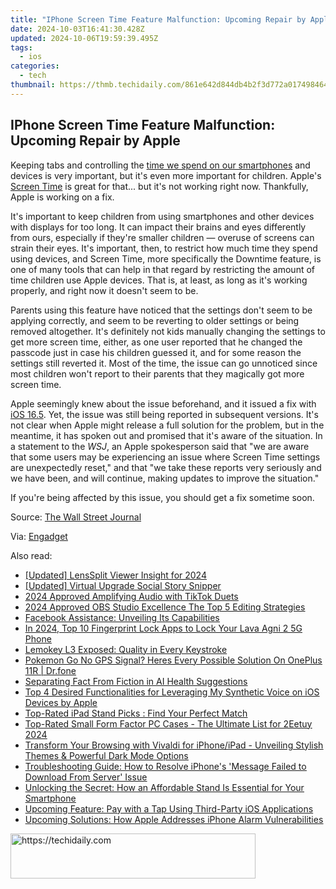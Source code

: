 ```yaml
---
title: "IPhone Screen Time Feature Malfunction: Upcoming Repair by Apple"
date: 2024-10-03T16:41:30.428Z
updated: 2024-10-06T19:59:39.495Z
tags:
  - ios
categories:
  - tech
thumbnail: https://thmb.techidaily.com/861e642d844db4b2f3d772a017498464c5809d87279c75b02518b1d6b111bfc3.jpg
---
```


## IPhone Screen Time Feature Malfunction: Upcoming Repair by Apple

Keeping tabs and controlling the [time we spend on our smartphones](https://win-forum.techidaily.com/digital-giants-showdown-navigating-through-facebook-twitter-instagram-and-youtube/) and devices is very important, but it's even more important for children. Apple's [Screen Time](https://youtube-web.techidaily.com/024-approved-essential-thumbnail-strategies-for-amplifying-viewership-on-youtube/) is great for that... but it's not working right now. Thankfully, Apple is working on a fix.

 It's important to keep children from using smartphones and other devices with displays for too long. It can impact their brains and eyes differently from ours, especially if they're smaller children — overuse of screens can strain their eyes. It's important, then, to restrict how much time they spend using devices, and Screen Time, more specifically the Downtime feature, is one of many tools that can help in that regard by restricting the amount of time children use Apple devices. That is, at least, as long as it's working properly, and right now it doesn't seem to be.

 Parents using this feature have noticed that the settings don't seem to be applying correctly, and seem to be reverting to older settings or being removed altogether. It's definitely not kids manually changing the settings to get more screen time, either, as one user reported that he changed the passcode just in case his children guessed it, and for some reason the settings still reverted it. Most of the time, the issue can go unnoticed since most children won't report to their parents that they magically got more screen time.

 Apple seemingly knew about the issue beforehand, and it issued a fix with [iOS 16.5](https://extra-approaches.techidaily.com/2024-approved-professional-gopro-footage-in-3-simple-steps/). Yet, the issue was still being reported in subsequent versions. It's not clear when Apple might release a full solution for the problem, but in the meantime, it has spoken out and promised that it's aware of the situation. In a statement to the _WSJ_, an Apple spokesperson said that "we are aware that some users may be experiencing an issue where Screen Time settings are unexpectedly reset," and that "we take these reports very seriously and we have been, and will continue, making updates to improve the situation."

 If you're being affected by this issue, you should get a fix sometime soon.

 Source: [The Wall Street Journal](https://www.wsj.com/articles/apples-parental-controls-are-broken-55a2aa52) 

 Via: [Engadget](https://www.engadget.com/apple-says-its-aware-of-a-bug-that-may-affect-screen-time-restrictions-for-kids-052057086.html?src=rss)

<ins class="adsbygoogle"
     style="display:block"
     data-ad-format="autorelaxed"
     data-ad-client="ca-pub-7571918770474297"
     data-ad-slot="1223367746"></ins>

<ins class="adsbygoogle"
     style="display:block"
     data-ad-client="ca-pub-7571918770474297"
     data-ad-slot="8358498916"
     data-ad-format="auto"
     data-full-width-responsive="true"></ins>

<span class="atpl-alsoreadstyle">Also read:</span>
<div><ul>
<li><a href="https://digital-screen-recording.techidaily.com/updated-lenssplit-viewer-insight-for-2024/"><u>[Updated] LensSplit Viewer Insight for 2024</u></a></li>
<li><a href="https://facebook-video-recording.techidaily.com/updated-virtual-upgrade-social-story-snipper/"><u>[Updated] Virtual Upgrade Social Story Snipper</u></a></li>
<li><a href="https://tiktok-clips.techidaily.com/2024-approved-amplifying-audio-with-tiktok-duets/"><u>2024 Approved Amplifying Audio with TikTok Duets</u></a></li>
<li><a href="https://screen-sharing-recording.techidaily.com/2024-approved-obs-studio-excellence-the-top-5-editing-strategies/"><u>2024 Approved OBS Studio Excellence The Top 5 Editing Strategies</u></a></li>
<li><a href="https://facebook.techidaily.com/facebook-assistance-unveiling-its-capabilities/"><u>Facebook Assistance: Unveiling Its Capabilities</u></a></li>
<li><a href="https://android-unlock.techidaily.com/in-2024-top-10-fingerprint-lock-apps-to-lock-your-lava-agni-2-5g-phone-by-drfone-android/"><u>In 2024, Top 10 Fingerprint Lock Apps to Lock Your Lava Agni 2 5G Phone</u></a></li>
<li><a href="https://games-able.techidaily.com/lemokey-l3-exposed-quality-in-every-keystroke/"><u>Lemokey L3 Exposed: Quality in Every Keystroke</u></a></li>
<li><a href="https://android-pokemon-go.techidaily.com/pokemon-go-no-gps-signal-heres-every-possible-solution-on-oneplus-11r-drfone-by-drfone-virtual-android/"><u>Pokemon Go No GPS Signal? Heres Every Possible Solution On OnePlus 11R | Dr.fone</u></a></li>
<li><a href="https://tech-savvy.techidaily.com/separating-fact-from-fiction-in-ai-health-suggestions/"><u>Separating Fact From Fiction in AI Health Suggestions</u></a></li>
<li><a href="https://os-tips.techidaily.com/top-4-desired-functionalities-for-leveraging-my-synthetic-voice-on-ios-devices-by-apple/"><u>Top 4 Desired Functionalities for Leveraging My Synthetic Voice on iOS Devices by Apple</u></a></li>
<li><a href="https://os-tips.techidaily.com/top-rated-ipad-stand-picks-find-your-perfect-match/"><u>Top-Rated iPad Stand Picks : Find Your Perfect Match</u></a></li>
<li><a href="https://os-tips.techidaily.com/top-rated-small-form-factor-pc-cases-the-ultimate-list-for-2eetuy-2024/"><u>Top-Rated Small Form Factor PC Cases - The Ultimate List for 2Eetuy 2024</u></a></li>
<li><a href="https://os-tips.techidaily.com/transform-your-browsing-with-vivaldi-for-iphoneipad-unveiling-stylish-themes-and-powerful-dark-mode-options/"><u>Transform Your Browsing with Vivaldi for iPhone/iPad - Unveiling Stylish Themes & Powerful Dark Mode Options</u></a></li>
<li><a href="https://os-tips.techidaily.com/troubleshooting-guide-how-to-resolve-iphones-message-failed-to-download-from-server-issue/"><u>Troubleshooting Guide: How to Resolve iPhone's 'Message Failed to Download From Server' Issue</u></a></li>
<li><a href="https://os-tips.techidaily.com/unlocking-the-secret-how-an-affordable-stand-is-essential-for-your-smartphone/"><u>Unlocking the Secret: How an Affordable Stand Is Essential for Your Smartphone</u></a></li>
<li><a href="https://os-tips.techidaily.com/upcoming-feature-pay-with-a-tap-using-third-party-ios-applications/"><u>Upcoming Feature: Pay with a Tap Using Third-Party iOS Applications</u></a></li>
<li><a href="https://os-tips.techidaily.com/upcoming-solutions-how-apple-addresses-iphone-alarm-vulnerabilities/"><u>Upcoming Solutions: How Apple Addresses iPhone Alarm Vulnerabilities</u></a></li>
</ul></div>

<!-- affiliate ads begin -->
<a href="https://aligracehair.sjv.io/c/5597632/2135359/19272" target="_top" id="2135359">
  <img src="//a.impactradius-go.com/display-ad/19272-2135359" border="0" alt="https://techidaily.com" width="392" height="72"/>
</a>
<img height="0" width="0" src="https://aligracehair.sjv.io/i/5597632/2135359/19272" style="position:absolute;visibility:hidden;" border="0" />
<!-- affiliate ads end -->

